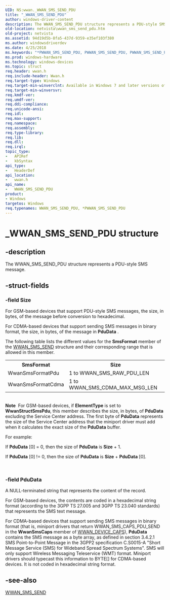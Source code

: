 ```yaml
---
UID: NS:wwan._WWAN_SMS_SEND_PDU
title: "_WWAN_SMS_SEND_PDU"
author: windows-driver-content
description: The WWAN_SMS_SEND_PDU structure represents a PDU-style SMS message.
old-location: netvista\wwan_sms_send_pdu.htm
old-project: netvista
ms.assetid: 94d19d5b-8fa5-437d-9359-e35ef103f380
ms.author: windowsdriverdev
ms.date: 4/25/2018
ms.keywords: "*PWWAN_SMS_SEND_PDU, PWWAN_SMS_SEND_PDU, PWWAN_SMS_SEND_PDU structure pointer [Network Drivers Starting with Windows Vista], WWAN_SMS_SEND_PDU, WWAN_SMS_SEND_PDU structure [Network Drivers Starting with Windows Vista], WwanRef_5994a030-78ea-42c2-913a-1b2a9fcc2ea4.xml, _WWAN_SMS_SEND_PDU, netvista.wwan_sms_send_pdu, wwan/PWWAN_SMS_SEND_PDU, wwan/WWAN_SMS_SEND_PDU"
ms.prod: windows-hardware
ms.technology: windows-devices
ms.topic: struct
req.header: wwan.h
req.include-header: Wwan.h
req.target-type: Windows
req.target-min-winverclnt: Available in Windows 7 and later versions of Windows.
req.target-min-winversvr: 
req.kmdf-ver: 
req.umdf-ver: 
req.ddi-compliance: 
req.unicode-ansi: 
req.idl: 
req.max-support: 
req.namespace: 
req.assembly: 
req.type-library: 
req.lib: 
req.dll: 
req.irql: 
topic_type:
-	APIRef
-	kbSyntax
api_type:
-	HeaderDef
api_location:
-	wwan.h
api_name:
-	WWAN_SMS_SEND_PDU
product:
- Windows
targetos: Windows
req.typenames: WWAN_SMS_SEND_PDU, *PWWAN_SMS_SEND_PDU
---
```


# _WWAN_SMS_SEND_PDU structure


## -description


The WWAN_SMS_SEND_PDU structure represents a PDU-style SMS message.


## -struct-fields




### -field Size

For GSM-based devices that support PDU-style SMS messages, the size, in bytes, of the message
     before conversion to hexadecimal.
     

For CDMA-based devices that support sending SMS messages in binary format, the size, in bytes, of the
     message in 
     <b>PduData</b> .

The following table lists the different values for the 
     <b>SmsFormat</b> member of the 
     <a href="https://msdn.microsoft.com/library/windows/hardware/ff571250">WWAN_SMS_SEND</a> structure and their
     corresponding range that is allowed in this member.

<table>
<tr>
<th>SmsFormat</th>
<th>Size</th>
</tr>
<tr>
<td>
WwanSmsFormatPdu

</td>
<td>
1 to WWAN_SMS_RAW_PDU_LEN

</td>
</tr>
<tr>
<td>
WwanSmsFormatCdma

</td>
<td>
1 to WWAN_SMS_CDMA_MAX_MSG_LEN

</td>
</tr>
</table>
 

<div class="alert"><b>Note</b>  For GSM-based devices, if 
     <b>ElementType</b> is set to 
     <b>WwanStructSmsPdu</b>, this member describes the size, in bytes, of 
     <b>PduData</b> excluding the Service Center address. The first byte of 
     <b>PduData</b> represents the size of the Service Center address that the miniport driver must add when
     it calculates the exact size of the 
     <b>PduData</b> buffer.
     <p class="note">For example:

<p class="note">If 
     <b>PduData</b> [0] = 0, then the size of 
     <b>PduData</b> is 
     <b>Size</b> + 1.

<p class="note">If 
     <b>PduData</b> [0] != 0, then the size of 
     <b>PduData</b> is 
     <b>Size</b> + 
     <b>PduData</b> [0].

</div>
<div> </div>

### -field PduData

A NULL-terminated string that represents the content of the record.
     

For GSM-based devices, the contents are coded in a hexadecimal string format (according to the 3GPP
     TS 27.005 and 3GPP TS 23.040 standards) that represents the SMS text message.

For CDMA-based devices that support sending SMS messages in binary format (that is, miniport drivers
     that return WWAN_SMS_CAPS_PDU_SEND in the 
     <b>WwanSmsCaps</b> member of 
     <a href="https://msdn.microsoft.com/library/windows/hardware/ff571204">WWAN_DEVICE_CAPS</a>), 
     <b>PduData</b> contains the SMS message as a byte array, as defined in section 3.4.2.1 SMS Point-to-Point
     Message in the 3GPP2 specification C.S0015-A "Short Message Service (SMS) for Wideband Spread Spectrum
     Systems". SMS will only support Wireless Messaging Teleservice (WMT) format. Miniport drivers should
     typecast this information to BYTE[] for CDMA-based devices. It is not coded in hexadecimal string
     format.


## -see-also




<a href="https://msdn.microsoft.com/library/windows/hardware/ff571250">WWAN_SMS_SEND</a>
 

 


